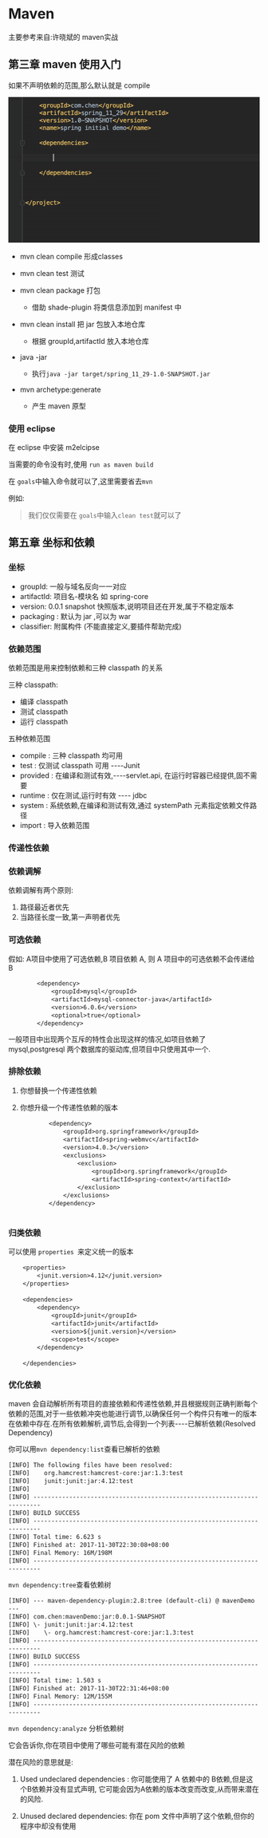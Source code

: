 # Maven

主要参考来自:许晓斌的 maven实战

## 第三章 maven 使用入门


 如果不声明依赖的范围,那么默认就是 compile

![](gif/add_junit.gif)

 
- mvn clean compile 形成classes
- mvn clean test 测试 
- mvn clean package 打包

	- 借助 shade-plugin 将类信息添加到 manifest 中

- mvn clean install 把 jar 包放入本地仓库

	- 根据 groupId,artifactId 放入本地仓库

- java -jar 
 
 	- 执行```java -jar target/spring_11_29-1.0-SNAPSHOT.jar```

- mvn archetype:generate 
	
	-  产生 maven 原型


### 使用 eclipse 

在 eclipse 中安装 m2elcipse

当需要的命令没有时,使用 ```run as maven build```

在 ```goals```中输入命令就可以了,这里需要省去```mvn```

例如:
	
> 我们仅仅需要在 ```goals```中输入```clean test```就可以了

## 第五章 坐标和依赖

### 坐标

- groupId: 一般与域名反向一一对应
- artifactId: 项目名-模块名  如 spring-core
- version: 0.0.1 snapshot 快照版本,说明项目还在开发,属于不稳定版本
- packaging : 默认为 jar ,可以为 war
- classifier: 附属构件 (不能直接定义,要插件帮助完成)


### 依赖范围

依赖范围是用来控制依赖和三种 classpath 的关系

三种 classpath:

- 编译 classpath
- 测试 classpath
- 运行 classpath

五种依赖范围

- compile : 三种 classpath 均可用
- test : 仅测试 classpath 可用 ----Junit
- provided : 在编译和测试有效,----servlet.api, 在运行时容器已经提供,固不需要 
- runtime : 仅在测试,运行时有效 ---- jdbc
- system : 系统依赖,在编译和测试有效,通过 systemPath 元素指定依赖文件路径
- import : 导入依赖范围

### 传递性依赖



### 依赖调解

依赖调解有两个原则:

1. 路径最近者优先
2. 当路径长度一致,第一声明者优先

### 可选依赖

 假如: A项目中使用了可选依赖,B 项目依赖 A, 则 A 项目中的可选依赖不会传递给 B
 
 
```
        <dependency>
            <groupId>mysql</groupId>
            <artifactId>mysql-connector-java</artifactId>
            <version>6.0.6</version>
            <optional>true</optional>
        </dependency>

```

 一般项目中出现两个互斥的特性会出现这样的情况,如项目依赖了 mysql,postgresql 两个数据库的驱动库,但项目中只使用其中一个.
 
### 排除依赖
 
1. 你想替换一个传递性依赖
2. 你想升级一个传递性依赖的版本
 
	```
	 		<dependency>
	            <groupId>org.springframework</groupId>
	            <artifactId>spring-webmvc</artifactId>
	            <version>4.0.3</version>
	            <exclusions>
	                <exclusion>
	                    <groupId>org.springframework</groupId>
	                    <artifactId>spring-context</artifactId>
	                </exclusion>
	            </exclusions>
	        </dependency>
	 
	```
 
### 归类依赖

可以使用 ```properties ```来定义统一的版本


```	
 	<properties>
        <junit.version>4.12</junit.version>
    </properties>
	
    <dependencies>
        <dependency>
            <groupId>junit</groupId>
            <artifactId>junit</artifactId>
            <version>${junit.version}</version>
            <scope>test</scope>
        </dependency>
	
    </dependencies>
```

### 优化依赖

maven 会自动解析所有项目的直接依赖和传递性依赖,并且根据规则正确判断每个依赖的范围,对于一些依赖冲突也能进行调节,以确保任何一个构件只有唯一的版本在依赖中存在.在所有依赖解析,调节后,会得到一个列表----已解析依赖(Resolved Dependency)

你可以用```mvn dependency:list```查看已解析的依赖

```
[INFO] The following files have been resolved:
[INFO]    org.hamcrest:hamcrest-core:jar:1.3:test
[INFO]    junit:junit:jar:4.12:test
[INFO] 
[INFO] ------------------------------------------------------------------------
[INFO] BUILD SUCCESS
[INFO] ------------------------------------------------------------------------
[INFO] Total time: 6.623 s
[INFO] Finished at: 2017-11-30T22:30:08+08:00
[INFO] Final Memory: 16M/198M
[INFO] ------------------------------------------------------------------------

```

```mvn dependency:tree```查看依赖树

```
[INFO] --- maven-dependency-plugin:2.8:tree (default-cli) @ mavenDemo ---
[INFO] com.chen:mavenDemo:jar:0.0.1-SNAPSHOT
[INFO] \- junit:junit:jar:4.12:test
[INFO]    \- org.hamcrest:hamcrest-core:jar:1.3:test
[INFO] ------------------------------------------------------------------------
[INFO] BUILD SUCCESS
[INFO] ------------------------------------------------------------------------
[INFO] Total time: 1.503 s
[INFO] Finished at: 2017-11-30T22:31:46+08:00
[INFO] Final Memory: 12M/155M
[INFO] ------------------------------------------------------------------------
```

```mvn dependency:analyze``` 分析依赖树

它会告诉你,你在项目中使用了哪些可能有潜在风险的依赖

潜在风险的意思就是:

1. Used undeclared dependencies :  你可能使用了 A 依赖中的 B依赖,但是这个B依赖并没有显式声明, 它可能会因为A依赖的版本改变而改变,从而带来潜在的风险.

2. Unused declared dependencies: 你在 pom 文件中声明了这个依赖,但你的程序中却没有使用














